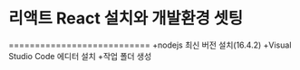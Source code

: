 # 리액트 React 설치와 개발환경 셋팅
===========================
+nodejs 최신 버전 설치(16.4.2)
+Visual Studio Code 에디터 설치
+작업 폴더 생성